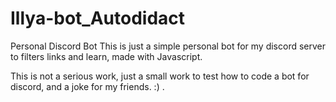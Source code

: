 # Illya-bot_Autodidact
Personal Discord Bot
This is just a simple personal bot for my discord server to filters links and learn, made with Javascript.

This is not a serious work, just a small work to test how to code a bot for discord, and a joke for my friends.
:) .
